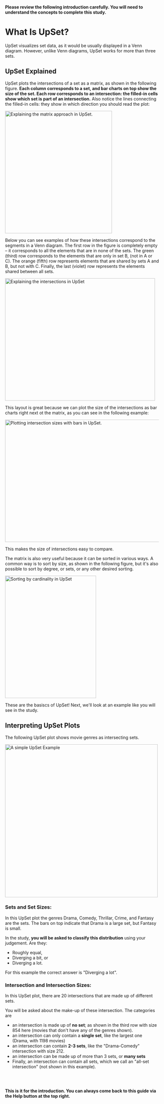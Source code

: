 **Please review the following introduction carefully. You will need to understand the concepts to complete this study.**

# What Is UpSet?

UpSet visualizes set data, as it would be usually displayed in a Venn diagram. However, unlike Venn diagrams, UpSet works for more than three sets. 


## UpSet Explained

UpSet plots the intersections of a set as a matrix, as shown in the following figure. **Each column corresponds to a set, and bar charts on top show the size of the set. Each row corresponds to an intersection: the filled-in cells show which set is part of an intersection.** Also notice the lines connecting the filled-in cells: they show in which direction you should read the plot: 

<img style="width: 350px; height: 400px" class="centered-image" src="./assets/concept_1_matrix.svg" alt="Explaining the matrix approach in UpSet.">

<br>

Below you can see examples of how these intersections correspond to the segments in a Venn diagram. The first row in the figure is completely empty – it corresponds to all the elements that are in none of the sets. The green (third) row corresponds to the elements that are only in set B, (not in A or C). The orange (fifth) row represents elements that are shared by sets A and B, but not with C. Finally, the last (violet) row represents the elements shared between all sets. 

<img style="height: 400px; width: 490.5px" class="centered-image" src="./assets/concept_2_intersections.svg" alt="Explaining the intersections in UpSet">

<br>

This layout is great because we can plot the size of the intersections as bar charts right next ot the matrix, as you can see in the following example: 

<img style="height: 400px; width: 531.8px" class="centered-image" src="./assets/concept_3_cardinality.svg" alt="Plotting intersection sizes with bars in UpSet.">
<br> 

This makes the size of intersections easy to compare. 

The matrix is also very useful because it can be sorted in various ways. A common way is to sort by size, as shown in the following figure, but it's also possible to sort by degree, or sets, or any other desired sorting. 

<img style="height: 400px; width: 298.4px" class="centered-image" src="./assets/concept_4_sorting.svg" alt="Sorting by cardinality in UpSet">


These are the basiscs of UpSet! Next, we'll look at an example like you will see in the study. 
 
## Interpreting UpSet Plots

The following UpSet plot shows movie genres as intersecting sets. 

<img src="./assets/upset.png" alt="A simple UpSet Example" width="500"/>
<br>

### Sets and Set Sizes: 
In this UpSet plot the genres Drama, Comedy, Thrillar, Crime, and Fantasy are the sets. The bars on top indicate that Drama is a large set, but Fantasy is small. 

In the study, **you will be asked to classify this distribution** using your judgement. Are they: 
 * Roughly equal, 
 * Diverging a bit, or 
 * Diverging a lot. 
 
 For this example the correct answer is "Diverging a lot". 


### Intersection and Intersection Sizes:
In this UpSet plot, there are 20 intersections that are made up of different sets.

You will be asked about the make-up of these intersection. The categories are
* an intersection is made up of **no set**; as shown in the third row with size 854 here (movies that don't have any of the genres shown).
* an intersection can only contain a **single set**, like the largest one (Drama, with 1198 movies)
* an intersection can contain **2-3 sets**, like the "Drama-Comedy" intersection with size 212.
* an intersection can be made up of more than 3 sets, or **many sets**
* Finally, an intersection can contain all sets, which we call an "all-set intersection" (not shown in this example). 

<br>
<br>

**This is it for the introduction. You can always come back to this guide via the Help button at the top right.**